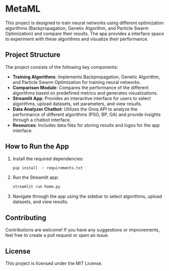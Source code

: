 # MetaML

This project is designed to train neural networks using different optimization algorithms (Backpropagation, Genetic Algorithm, and Particle Swarm Optimization) and compare their results. The app provides a interface space to experiment with these algorithms and visualize their performance.

## Project Structure

The project consists of the following key components:

- **Training Algorithms**: Implements Backpropagation, Genetic Algorithm, and Particle Swarm Optimization for training neural networks.
- **Comparison Module**: Compares the performance of the different algorithms based on predefined metrics and generates visualizations.
- **Streamlit App**: Provides an interactive interface for users to select algorithms, upload datasets, set parameters, and view results.
- **Data Analyzer Chatbot**: Utilizes the Groq API to analyze the performance of different algorithms (PSO, BP, GA) and provide insights through a chatbot interface.
- **Resources**: Includes data files for storing results and logos for the app interface.


## How to Run the App

1. Install the required dependencies:
    ```bash
    pip install -r requirements.txt
    ```

2. Run the Streamlit app:
    ```bash
    streamlit run home.py
    ```

3. Navigate through the app using the sidebar to select algorithms, upload datasets, and view results.

## Contributing

Contributions are welcome! If you have any suggestions or improvements, feel free to create a pull request or open an issue.

## License

This project is licensed under the MIT License.
